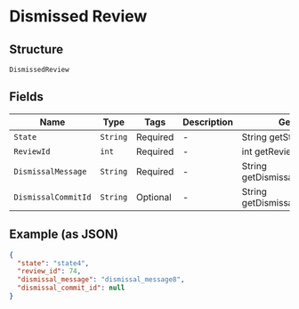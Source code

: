 
# Dismissed Review

## Structure

`DismissedReview`

## Fields

| Name | Type | Tags | Description | Getter | Setter |
|  --- | --- | --- | --- | --- | --- |
| `State` | `String` | Required | - | String getState() | setState(String state) |
| `ReviewId` | `int` | Required | - | int getReviewId() | setReviewId(int reviewId) |
| `DismissalMessage` | `String` | Required | - | String getDismissalMessage() | setDismissalMessage(String dismissalMessage) |
| `DismissalCommitId` | `String` | Optional | - | String getDismissalCommitId() | setDismissalCommitId(String dismissalCommitId) |

## Example (as JSON)

```json
{
  "state": "state4",
  "review_id": 74,
  "dismissal_message": "dismissal_message8",
  "dismissal_commit_id": null
}
```

